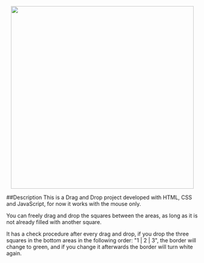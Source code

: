 <p align="center">
    <img width="480" src="/tree/master/assets/images/sample.gif">
</p>

##Description
This is a Drag and Drop project developed with HTML, CSS and JavaScript, for now it works with the mouse only.

You can freely drag and drop the squares between the areas, as long as it is not already filled with another square.


It has a check procedure after every drag and drop, if you drop the three squares in the bottom areas in the following order: "1 | 2 | 3", the border will change to green, and if you change it afterwards the border will turn white again.